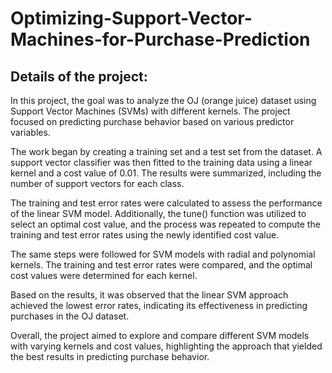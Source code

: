 # Optimizing-Support-Vector-Machines-for-Purchase-Prediction
## Details of the project:
In this project, the goal was to analyze the OJ (orange juice) dataset using Support Vector Machines (SVMs) with different kernels. The project focused on predicting purchase behavior based on various predictor variables.

The work began by creating a training set and a test set from the dataset. A support vector classifier was then fitted to the training data using a linear kernel and a cost value of 0.01. The results were summarized, including the number of support vectors for each class.

The training and test error rates were calculated to assess the performance of the linear SVM model. Additionally, the tune() function was utilized to select an optimal cost value, and the process was repeated to compute the training and test error rates using the newly identified cost value.

The same steps were followed for SVM models with radial and polynomial kernels. The training and test error rates were compared, and the optimal cost values were determined for each kernel.

Based on the results, it was observed that the linear SVM approach achieved the lowest error rates, indicating its effectiveness in predicting purchases in the OJ dataset.

Overall, the project aimed to explore and compare different SVM models with varying kernels and cost values, highlighting the approach that yielded the best results in predicting purchase behavior.


